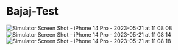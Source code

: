 # Bajaj-Test

![Simulator Screen Shot - iPhone 14 Pro - 2023-05-21 at 11 08 08](https://github.com/PrakharParakh/Bajaj-Test/assets/93584013/bdba79d9-2665-4aa3-a0d9-8766c7277f34)
![Simulator Screen Shot - iPhone 14 Pro - 2023-05-21 at 11 08 14](https://github.com/PrakharParakh/Bajaj-Test/assets/93584013/66dda8e9-f103-40e4-b4c7-ddc9f5b96fde)
![Simulator Screen Shot - iPhone 14 Pro - 2023-05-21 at 11 08 18](https://github.com/PrakharParakh/Bajaj-Test/assets/93584013/4b10b4a5-159a-4ec7-903b-ae8ebd8b1e82)
